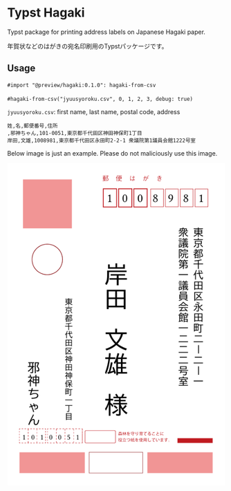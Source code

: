 # Typst Hagaki

Typst package for printing address labels on Japanese Hagaki paper.

年賀状などのはがきの宛名印刷用のTypstパッケージです。

## Usage

```typst
#import "@preview/hagaki:0.1.0": hagaki-from-csv

#hagaki-from-csv("jyuusyoroku.csv", 0, 1, 2, 3, debug: true)
```

`jyuusyoroku.csv`: first name, last name, postal code, address

```csv
姓,名,郵便番号,住所
,邪神ちゃん,101-0051,東京都千代田区神田神保町1丁目
岸田,文雄,1008981,東京都千代田区永田町2-2-1 衆議院第1議員会館1222号室
```

Below image is just an example.
Please do not maliciously use this image.

![Preview](./tests/test.png)
